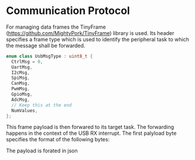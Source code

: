 # Communication Protocol

For managing data frames the TinyFrame (https://github.com/MightyPork/TinyFrame) library is used.
Its header specifies a frame type which is used to identify the peripheral task to which the message shall be forwarded. 

``` cpp
enum class UsbMsgType : uint8_t {
  CtrlMsg = 0,
  UartMsg,
  I2cMsg,
  SpiMsg,
  CanMsg,
  PwmMsg,
  GpioMsg,
  AdcMsg,
  // Keep this at the end
  NumValues,
};
```

This frame payload is then forwared to its target task. The forwarding happens in the context of the USB RX interrupt.
The first palyload byte specifies the format of the following bytes:


The payload is forated in json

